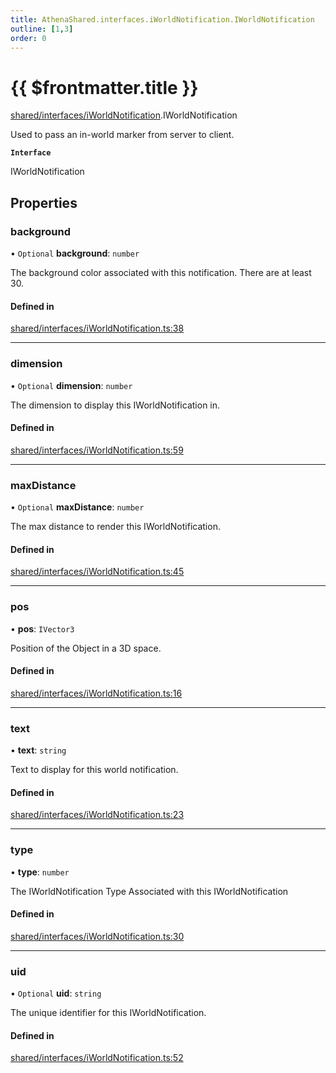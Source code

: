 ```yaml
---
title: AthenaShared.interfaces.iWorldNotification.IWorldNotification
outline: [1,3]
order: 0
---
```


# {{ $frontmatter.title }}


[shared/interfaces/iWorldNotification](../modules/shared_interfaces_iWorldNotification.md).IWorldNotification

Used to pass an in-world marker from server to client.

**`Interface`**

IWorldNotification

## Properties

### background

• `Optional` **background**: `number`

The background color associated with this notification.
There are at least 30.

#### Defined in

[shared/interfaces/iWorldNotification.ts:38](https://github.com/Stuyk/altv-athena/blob/2b4a7e1/src/core/shared/interfaces/iWorldNotification.ts#L38)

___

### dimension

• `Optional` **dimension**: `number`

The dimension to display this IWorldNotification in.

#### Defined in

[shared/interfaces/iWorldNotification.ts:59](https://github.com/Stuyk/altv-athena/blob/2b4a7e1/src/core/shared/interfaces/iWorldNotification.ts#L59)

___

### maxDistance

• `Optional` **maxDistance**: `number`

The max distance to render this IWorldNotification.

#### Defined in

[shared/interfaces/iWorldNotification.ts:45](https://github.com/Stuyk/altv-athena/blob/2b4a7e1/src/core/shared/interfaces/iWorldNotification.ts#L45)

___

### pos

• **pos**: `IVector3`

Position of the Object in a 3D space.

#### Defined in

[shared/interfaces/iWorldNotification.ts:16](https://github.com/Stuyk/altv-athena/blob/2b4a7e1/src/core/shared/interfaces/iWorldNotification.ts#L16)

___

### text

• **text**: `string`

Text to display for this world notification.

#### Defined in

[shared/interfaces/iWorldNotification.ts:23](https://github.com/Stuyk/altv-athena/blob/2b4a7e1/src/core/shared/interfaces/iWorldNotification.ts#L23)

___

### type

• **type**: `number`

The IWorldNotification Type Associated with this IWorldNotification

#### Defined in

[shared/interfaces/iWorldNotification.ts:30](https://github.com/Stuyk/altv-athena/blob/2b4a7e1/src/core/shared/interfaces/iWorldNotification.ts#L30)

___

### uid

• `Optional` **uid**: `string`

The unique identifier for this IWorldNotification.

#### Defined in

[shared/interfaces/iWorldNotification.ts:52](https://github.com/Stuyk/altv-athena/blob/2b4a7e1/src/core/shared/interfaces/iWorldNotification.ts#L52)
